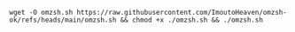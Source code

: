 ```wget -O omzsh.sh https://raw.githubusercontent.com/ImoutoHeaven/omzsh-ok/refs/heads/main/omzsh.sh && chmod +x ./omzsh.sh && ./omzsh.sh```
